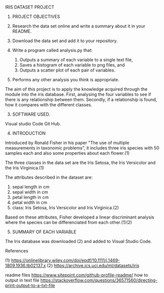 IRIS DATASET PROJECT

1. PROJECT OBJECTIVES

  1. Research the data set online and write a summary about it in your README.
  2. Download the data set and add it to your repository.
  3. Write a program called analysis.py that:
      1. Outputs a summary of each variable to a single text file,
      2. Saves a histogram of each variable to png files, and
      3. Outputs a scatter plot of each pair of variables.
  4. Performs any other analysis you think is appropriate.

The aim of this project is to apply the knowledge acquired through the module into the iris database. 
First, analysing the four variables to see if there is any relationship between them.
Secondly, if a relationship is found, how it compares with the different classes. 

3. SOFTWARE USED.

Visual studio Code
Git Hub.

4. INTRODUCTION

Introduced by Ronald Fisher in his paper "The use of multiple measurements in taxonomic problems", it includes three iris species with 50 samples each and also some properties about each flower.(1)

The three classes in the data set are the Iris Setosa, the Iris Versicolor and the Iris Virginica.(1)

The attributes described in the dataset are: 
1. sepal length in cm
2. sepal width in cm
3. petal length in cm
4. petal width in cm
5. class: Iris Setosa, Iris Versicolor and Iris Virginica.(2)

Based on these attributes, Fisher developed a linear discriminant analysis where the species can be differenciated from each other.(1)(2)

5. SUMMARY OF EACH VARIABLE

The Iris database was downloaded (2) and added to Visual Studio Code.


References

(1) https://onlinelibrary.wiley.com/doi/epdf/10.1111/j.1469-1809.1936.tb02137.x
(2) https://archive.ics.uci.edu/ml/datasets/iris

readme files
https://www.sitepoint.com/github-profile-readme/
how to output in text file
https://stackoverflow.com/questions/36571560/directing-print-output-to-a-txt-file

